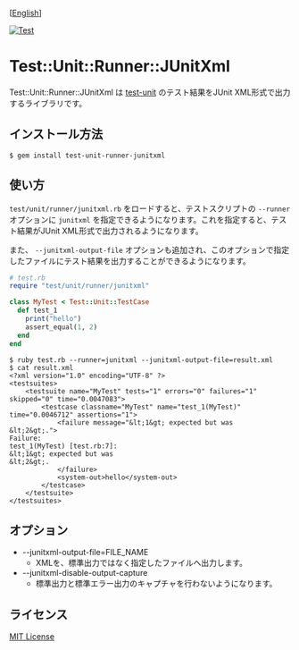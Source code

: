 [[English](README.md)]

[![Test](https://github.com/kenichiice/test-unit-runner-junitxml/workflows/Test/badge.svg)](https://github.com/kenichiice/test-unit-runner-junitxml/actions?query=workflow%3ATest+branch%3Amaster)

# Test::Unit::Runner::JUnitXml

Test::Unit::Runner::JUnitXml は [test-unit](https://github.com/test-unit/test-unit) のテスト結果をJUnit XML形式で出力するライブラリです。

## インストール方法

    $ gem install test-unit-runner-junitxml

## 使い方

`test/unit/runner/junitxml.rb` をロードすると、テストスクリプトの `--runner` オプションに `junitxml` を指定できるようになります。これを指定すると、テスト結果がJUnit XML形式で出力されるようになります。

また、 `--junitxml-output-file` オプションも追加され、このオプションで指定したファイルにテスト結果を出力することができるようになります。

```ruby
# test.rb
require "test/unit/runner/junitxml"

class MyTest < Test::Unit::TestCase
  def test_1
    print("hello")
    assert_equal(1, 2)
  end
end
```

```
$ ruby test.rb --runner=junitxml --junitxml-output-file=result.xml
$ cat result.xml
<?xml version="1.0" encoding="UTF-8" ?>
<testsuites>
	<testsuite name="MyTest" tests="1" errors="0" failures="1" skipped="0" time="0.0047083">
		<testcase classname="MyTest" name="test_1(MyTest)" time="0.0046712" assertions="1">
			<failure message="&lt;1&gt; expected but was
&lt;2&gt;.">
Failure:
test_1(MyTest) [test.rb:7]:
&lt;1&gt; expected but was
&lt;2&gt;.
			</failure>
			<system-out>hello</system-out>
		</testcase>
	</testsuite>
</testsuites>
```

## オプション

* --junitxml-output-file=FILE_NAME
  * XMLを、標準出力ではなく指定したファイルへ出力します。
* --junitxml-disable-output-capture
  * 標準出力と標準エラー出力のキャプチャを行わないようになります。

## ライセンス

[MIT License](https://opensource.org/licenses/MIT)
